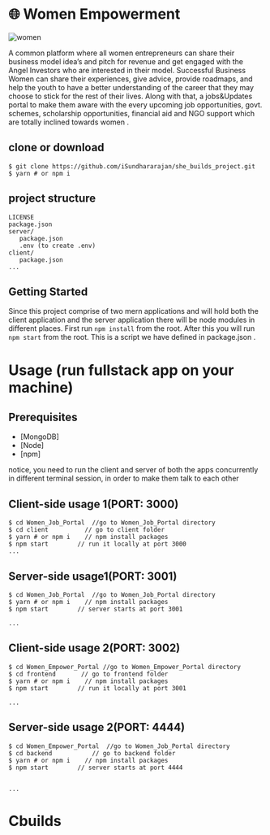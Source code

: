 # 🌐 Women Empowerment

<p align="center">

![women](https://user-images.githubusercontent.com/83920404/211144660-01db45f7-28c1-468a-8d83-ca50362de390.png)

</p>

A common platform where all women entrepreneurs can share their business model idea’s and pitch for revenue and get engaged with the Angel Investors  who are interested in their model. 
Successful Business Women can share their experiences, give advice, provide roadmaps, and help the youth to have a better understanding of the career that they may choose to stick for the rest of their lives. 
Along with that, a jobs&Updates portal to make them aware with the every upcoming job opportunities, govt. schemes, scholarship opportunities, financial aid and NGO support which are totally inclined towards women .



## clone or download
```terminal
$ git clone https://github.com/iSundhararajan/she_builds_project.git
$ yarn # or npm i
```

## project structure
```terminal
LICENSE
package.json
server/
   package.json
   .env (to create .env)
client/
   package.json
...
```

## Getting Started

Since this project comprise of two mern applications and will hold both the client application and the server application there will be node modules in different places. First run `npm install` from the root. After this you will run `npm start` from the root. This is a script we have defined in package.json .



# Usage (run fullstack app on your machine)

## Prerequisites
- [MongoDB]
- [Node]
- [npm]

notice, you need to run the client and server of both the apps concurrently in different terminal session, in order to make them talk to each other



## Client-side usage 1(PORT: 3000)
```terminal
$ cd Women_Job_Portal  //go to Women_Job_Portal directory
$ cd client          // go to client folder
$ yarn # or npm i    // npm install packages
$ npm start        // run it locally at port 3000
...
```


## Server-side usage1(PORT: 3001)
```terminal
$ cd Women_Job_Portal  //go to Women_Job_Portal directory
$ yarn # or npm i    // npm install packages
$ npm start        // server starts at port 3001

...
```


## Client-side usage 2(PORT: 3002)
```terminal
$ cd Women_Empower_Portal //go to Women_Empower_Portal directory
$ cd frontend       // go to frontend folder
$ yarn # or npm i    // npm install packages
$ npm start        // run it locally at port 3001

...
```


## Server-side usage 2(PORT: 4444)
```terminal
$ cd Women_Empower_Portal  //go to Women_Job_Portal directory
$ cd backend           // go to backend folder
$ yarn # or npm i    // npm install packages
$ npm start        // server starts at port 4444


...
```


# Cbuilds
